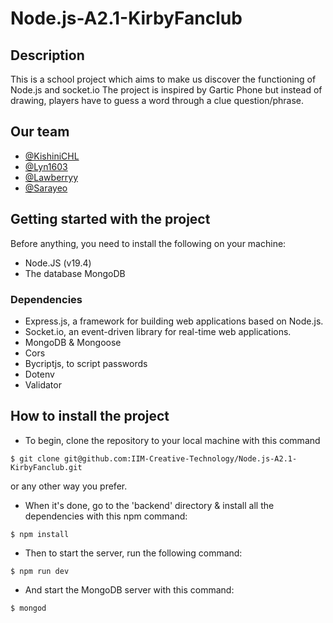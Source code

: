 # Node.js-A2.1-KirbyFanclub 

## Description
This is a school project which aims to make us discover the functioning of Node.js and socket.io
The project is inspired by Gartic Phone but instead of drawing, players have to guess a word through a clue question/phrase.

## Our team
- [@KishiniCHL](https://github.com/KishiniCHL)
- [@Lyn1603](https://github.com/Lyn1603)
- [@Lawberryy](https://github.com/Lawberryy)
- [@Sarayeo](https://github.com/Sarayeo)

## Getting started with the project

Before anything, you need to install the following on your machine:
- Node.JS (v19.4)
- The database MongoDB

### Dependencies
- Express.js, a framework for building web applications based on Node.js.
- Socket.io, an event-driven library for real-time web applications.
- MongoDB & Mongoose
- Cors
- Bycriptjs, to script passwords
- Dotenv
- Validator

## How to install the project

- To begin, clone the repository to your local machine with this command
```shell
$ git clone git@github.com:IIM-Creative-Technology/Node.js-A2.1-KirbyFanclub.git
```
or any other way you prefer.
- When it's done, go to the 'backend' directory & install all the dependencies with this npm command:
```shell
$ npm install
```
- Then to start the server, run the following command:
```shell
$ npm run dev
```
- And start the MongoDB server with this command:
```shell
$ mongod
```
